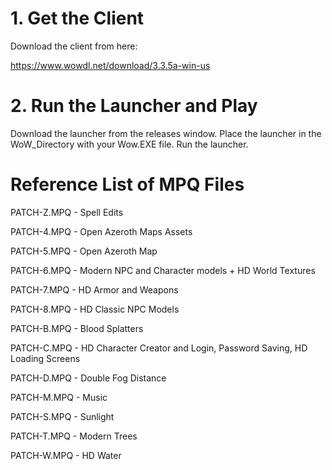 # 1. Get the Client
Download the client from here:

https://www.wowdl.net/download/3.3.5a-win-us

# 2. Run the Launcher and Play
Download the launcher from the releases window.
Place the launcher in the WoW_Directory with your Wow.EXE file. 
Run the launcher.

# Reference List of MPQ Files
PATCH-Z.MPQ - Spell Edits

PATCH-4.MPQ - Open Azeroth Maps Assets

PATCH-5.MPQ - Open Azeroth Map 

PATCH-6.MPQ - Modern NPC and Character models + HD World Textures

PATCH-7.MPQ - HD Armor and Weapons

PATCH-8.MPQ - HD Classic NPC Models

PATCH-B.MPQ - Blood Splatters

PATCH-C.MPQ - HD Character Creator and Login, Password Saving, HD Loading Screens

PATCH-D.MPQ - Double Fog Distance

PATCH-M.MPQ - Music

PATCH-S.MPQ - Sunlight

PATCH-T.MPQ - Modern Trees

PATCH-W.MPQ - HD Water

